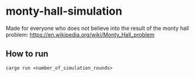 # monty-hall-simulation

Made for everyone who does not believe into the result of the monty hall problem:
https://en.wikipedia.org/wiki/Monty_Hall_problem

## How to run
```
cargo run <number_of_simulation_rounds>
```
